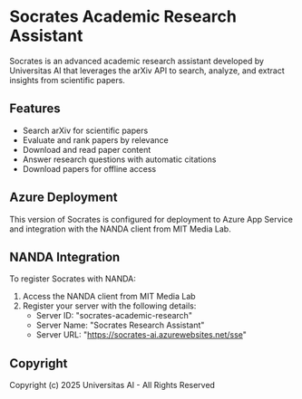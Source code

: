 # Socrates Academic Research Assistant

Socrates is an advanced academic research assistant developed by Universitas AI that leverages the arXiv API to search, analyze, and extract insights from scientific papers.

## Features

- Search arXiv for scientific papers
- Evaluate and rank papers by relevance
- Download and read paper content
- Answer research questions with automatic citations
- Download papers for offline access

## Azure Deployment

This version of Socrates is configured for deployment to Azure App Service and integration with the NANDA client from MIT Media Lab.

## NANDA Integration

To register Socrates with NANDA:

1. Access the NANDA client from MIT Media Lab
2. Register your server with the following details:
   - Server ID: "socrates-academic-research"
   - Server Name: "Socrates Research Assistant"
   - Server URL: "https://socrates-ai.azurewebsites.net/sse"

## Copyright

Copyright (c) 2025 Universitas AI - All Rights Reserved
